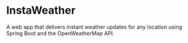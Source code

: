 # InstaWeather
 A web app that delivers instant weather updates for any location using Spring Boot and the OpenWeatherMap API.
